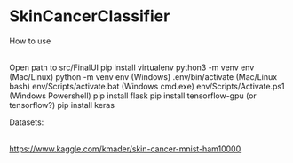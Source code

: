 # SkinCancerClassifier


How to use

<br>Open path to src/FinalUI
pip install virtualenv
python3 -m venv env (Mac/Linux)
python -m venv env (Windows)
.env/bin/activate (Mac/Linux bash)
env/Scripts/activate.bat (Windows cmd.exe)
env/Scripts/Activate.ps1 (Windows Powershell)
pip install flask
pip install tensorflow-gpu (or tensorflow?)
pip install keras


Datasets:

<br>https://www.kaggle.com/kmader/skin-cancer-mnist-ham10000
